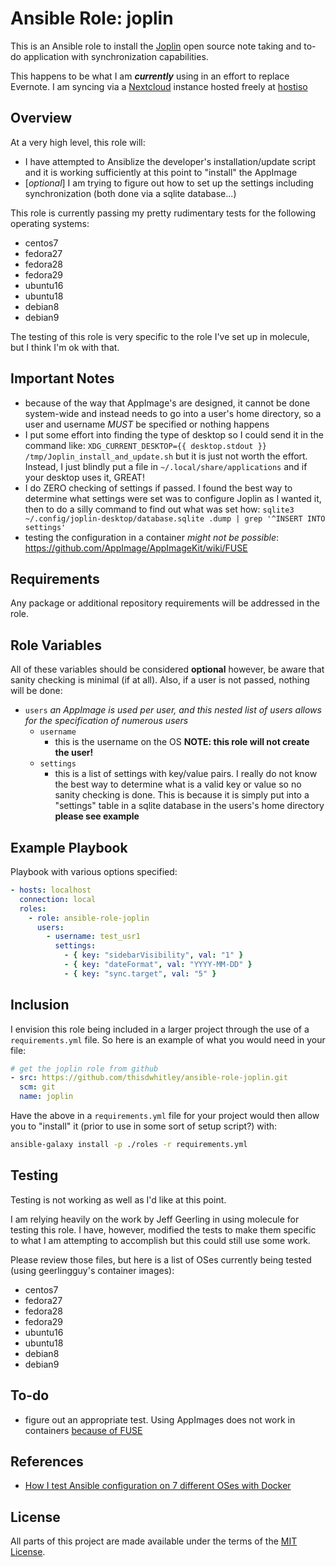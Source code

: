 # Ansible Role: joplin

This is an Ansible role to install the [Joplin](https://joplinapp.org/) open
source note taking and to-do application with synchronization capabilities.

This happens to be what I am ***currently*** using in an effort to replace
Evernote.  I am syncing via a [Nextcloud](https://nextcloud.com/) instance
hosted freely at [hostiso](https://hostiso.com/)

## Overview

At a very high level, this role will:

* I have attempted to Ansiblize the developer's installation/update script and
  it is working sufficiently at this point to "install" the AppImage
* [*optional*] I am trying to figure out how to set up the settings including
  synchronization (both done via a sqlite database...)

This role is currently passing my pretty rudimentary tests for the following
operating systems:

* centos7
* fedora27
* fedora28
* fedora29
* ubuntu16
* ubuntu18
* debian8
* debian9

The testing of this role is very specific to the role I've set up in molecule,
but I think I'm ok with that.

## Important Notes

* because of the way that AppImage's are designed, it cannot be done system-wide
  and instead needs to go into a user's home directory, so a user and username
  *MUST* be specified or nothing happens
* I put some effort into finding the type of desktop so I could send it in the
  command like: `XDG_CURRENT_DESKTOP={{ desktop.stdout }}
  /tmp/Joplin_install_and_update.sh` but it is just not worth the effort.
  Instead, I just blindly put a file in `~/.local/share/applications` and if
  your desktop uses it, GREAT!
* I do ZERO checking of settings if passed.  I found the best way to determine
  what settings were set was to configure Joplin as I wanted it, then to do a
  silly command to find out what was set how:
  `sqlite3 ~/.config/joplin-desktop/database.sqlite .dump | grep '^INSERT INTO
  settings'`
* testing the configuration in a container *might not be possible*:
  <https://github.com/AppImage/AppImageKit/wiki/FUSE>

## Requirements

Any package or additional repository requirements will be addressed in the role.

## Role Variables

All of these variables should be considered **optional** however, be aware that
sanity checking is minimal (if at all).  Also, if a user is not passed, nothing
will be done:

* `users` *an AppImage is used per user, and this nested list of users allows
  for the specification of numerous users*
  * `username`
    * this is the username on the OS **NOTE: this role will not create the
      user!**
  * `settings`
    * this is a list of settings with key/value pairs.  I really do not know the
      best way to determine what is a valid key or value so no sanity checking
      is done.  This is because it is simply put into a "settings" table in a
      sqlite database in the users's home directory **please see example**

## Example Playbook

Playbook with various options specified:

```yaml
- hosts: localhost
  connection: local
  roles:
    - role: ansible-role-joplin
      users:
        - username: test_usr1
          settings:
            - { key: "sidebarVisibility", val: "1" }
            - { key: "dateFormat", val: "YYYY-MM-DD" }
            - { key: "sync.target", val: "5" }
```

## Inclusion

I envision this role being included in a larger project through the use of a
`requirements.yml` file.  So here is an example of what you would need in your
file:

```yaml
# get the joplin role from github
- src: https://github.com/thisdwhitley/ansible-role-joplin.git
  scm: git
  name: joplin
```

Have the above in a `requirements.yml` file for your project would then allow
you to "install" it (prior to use in some sort of setup script?) with:

```bash
ansible-galaxy install -p ./roles -r requirements.yml
```

## Testing

Testing is not working as well as I'd like at this point.

I am relying heavily on the work by Jeff Geerling in using molecule for testing
this role.  I have, however, modified the tests to make them specific to what I
am attempting to accomplish but this could still use some work.

Please review those files, but here is a list of OSes currently being tested 
(using geerlingguy's container images):

* centos7
* fedora27
* fedora28
* fedora29
* ubuntu16
* ubuntu18
* debian8
* debian9

## To-do

* figure out an appropriate test.  Using AppImages does not work in containers
  [because of FUSE](https://github.com/AppImage/AppImageKit/wiki/FUSE#docker)

## References

* [How I test Ansible configuration on 7 different OSes with Docker](https://www.jeffgeerling.com/blog/2018/how-i-test-ansible-configuration-on-7-different-oses-docker)

## License

All parts of this project are made available under the terms of the [MIT
License](LICENSE).
